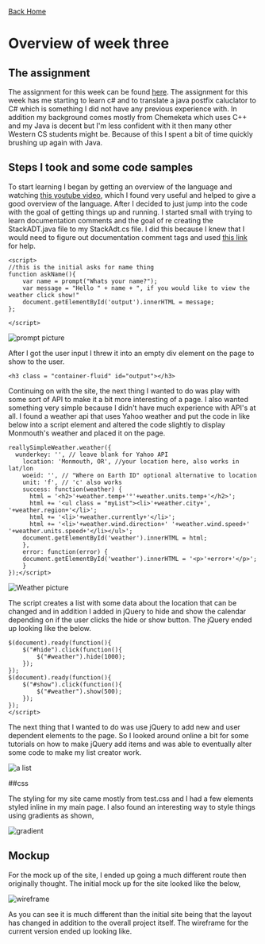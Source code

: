 
<a href="../../index.html" class="btn btn-primary btl-md" role="button">Back Home </a>

# Overview of week three



## The assignment
The assignment for this week can be found [here](http://www.wou.edu/~morses/classes/cs46x/assignments/HW3.html). The assignment for this week has me starting to learn c# and to translate a java postfix caluclator to C# which is something I did not have any previous experience with. In addition my background comes mostly from Chemeketa which uses C++ and my Java is decent but I'm less confident with it then many other Western CS students might be. Because of this I spent a bit of time quickly brushing up again with Java. 


## Steps I took and some code samples
To start learning I began by getting an overview of the language and watching [this youtube video](https://www.youtube.com/watch?v=lisiwUZJXqQ), which I found very useful and helped to give a good overview of the language. After I decided to just jump into the code with the goal of getting things up and running. I started small with trying to learn documentation comments and the goal of re creating the StackADT.java file to my StackAdt.cs file. I did this because I knew that I would need to figure out documentation comment tags and used [this link](https://docs.microsoft.com/en-us/dotnet/csharp/programming-guide/xmldoc/recommended-tags-for-documentation-comments) for help. 

  

    <script>
    //this is the initial asks for name thing
    function askName(){
        var name = prompt("Whats your name?");
        var message = "Hello " + name + ", if you would like to view the weather click show!"
        document.getElementById('output').innerHTML = message;
    };
    
    </script>
![prompt picture](pics/prompt.PNG "JS prompt")


After I got the user input I threw it into an empty div element on the page to show to the user.


    <h3 class = "container-fluid" id="output"></h3>



Continuing on with the site, the next thing I wanted to do was play with some sort of API to make it a bit more interesting of a page. I also wanted something very simple because I didn't have much experience with API's at all. I found a weather api that uses Yahoo weather and put the code in like below into a script element and altered the code slightly to display Monmouth's weather and placed it on the page.

```  //this is for showing the weather and should be used when the no button is clicked.
reallySimpleWeather.weather({
  wunderkey: '', // leave blank for Yahoo API
    location: 'Monmouth, OR', //your location here, also works in lat/lon
    woeid: '', // "Where on Earth ID" optional alternative to location
    unit: 'f', // 'c' also works
    success: function(weather) {
      html = '<h2>'+weather.temp+'°'+weather.units.temp+'</h2>';
      html += '<ul class = "myList"><li>'+weather.city+', '+weather.region+'</li>';
      html += '<li>'+weather.currently+'</li>';
      html += '<li>'+weather.wind.direction+' '+weather.wind.speed+' '+weather.units.speed+'</li></ul>';
    document.getElementById('weather').innerHTML = html;
    },
    error: function(error) {
    document.getElementById('weather').innerHTML = '<p>'+error+'</p>';
    }
});</script>

```
![Weather picture](pics/weather.PNG "JS prompt")


The script creates a list with some data about the location that can be changed and in addition I added in jQuery to hide and show the calendar depending on if the user clicks the hide or show button. The jQuery ended up looking like the below.

```<script>
$(document).ready(function(){
    $("#hide").click(function(){
        $("#weather").hide(1000);
    });
});
$(document).ready(function(){
    $("#show").click(function(){
        $("#weather").show(500);
    });
});
</script>
```



The next thing that I wanted to do was use jQuery to add new and user dependent elements to the page. So I looked around online a bit for some tutorials on how to make jQuery add items and was able to eventually alter some code to make my list creator work.



![a list](pics/list.PNG "JS prompt")



##css

The styling for my site came mostly from test.css and I had a few elements styled inline in my main page. I also found an interesting way to style things using gradients as shown,

 ![gradient](pics/colors.PNG "JS prompt")


## Mockup

For the mock up of the site, I ended up going a much different route then originally thought. The initial mock up for the site looked like the below, 



![wireframe](pics/wireframe.PNG "JS prompt")


As you can see it is much different than the initial site being that the layout has changed in addition to the overall project itself. The wireframe for the current version ended up looking like.


